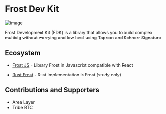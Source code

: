 # Frost Dev Kit 

![image](https://github.com/FrostDevKit/.github/assets/83122757/bc3668c9-30cc-4954-bd6a-9717ac5a8721)


Frost Development Kit (FDK) is a library that allows you to build complex multisig without worrying and low level using Taproot and Schnorr Signature

## Ecosystem 

- [Frost JS](https://github.com/FrostDevKit/Frost-js1) - Library Frost in Javascript compatible with React

- [Rust Frost](https://github.com/FrostDevKit/rust-frost) - Rust implementation in Frost (study only)
  
## Contributions and Supporters 

- Area Layer
- Tribe BTC


